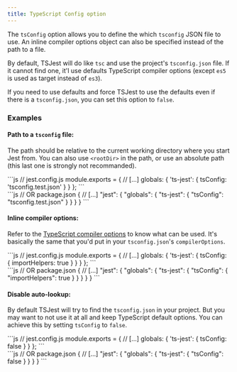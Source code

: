 ```yaml
---
title: TypeScript Config option
---
```


The `tsConfig` option allows you to define the which `tsconfig` JSON file to use. An inline compiler options object can also be specified instead of the path to a file.

By default, TSJest will do like `tsc` and use the project's `tsconfig.json` file. If it cannot find one, it'l use defaults TypeScript compiler options (except `es5` is used as target instead of `es3`).

If you need to use defaults and force TSJest to use the defaults even if there is a `tsconfig.json`, you can set this option to `false`.

### Examples

#### Path to a `tsconfig` file:

The path should be relative to the current working directory where you start Jest from. You can also use `<rootDir>` in the path, or use an absolute path (this last one is strongly not recommanded).

<div class="row"><div class="col-md-6" markdown="block">
```js
// jest.config.js
module.exports = {
  // [...]
  globals: {
    'ts-jest': {
      tsConfig: 'tsconfig.test.json'
    }
  }
};
```
</div><div class="col-md-6" markdown="block">
```js
// OR package.json
{
  // [...]
  "jest": {
    "globals": {
      "ts-jest": {
        "tsConfig": "tsconfig.test.json"
      }
    }
  }
}
```
</div></div>

#### Inline compiler options:

Refer to the [TypeScript compiler options](https://www.typescriptlang.org/docs/handbook/compiler-options.html) to know what can be used. It's basically the same that you'd put in your `tsconfig.json`'s `compilerOptions`.

<div class="row"><div class="col-md-6" markdown="block">
```js
// jest.config.js
module.exports = {
  // [...]
  globals: {
    'ts-jest': {
      tsConfig: {
        importHelpers: true
      }
    }
  }
};
```
</div><div class="col-md-6" markdown="block">
```js
// OR package.json
{
  // [...]
  "jest": {
    "globals": {
      "ts-jest": {
        "tsConfig": {
          "importHelpers": true
        }
      }
    }
  }
}
```
</div></div>

#### Disable auto-lookup:

By default TSJest will try to find the `tsconfig.json` in your project. But you may want to not use it at all and keep TypeScript default options. You can achieve this by setting `tsConfig` to `false`.

<div class="row"><div class="col-md-6" markdown="block">
```js
// jest.config.js
module.exports = {
  // [...]
  globals: {
    'ts-jest': {
      tsConfig: false
    }
  }
};
```
</div><div class="col-md-6" markdown="block">
```js
// OR package.json
{
  // [...]
  "jest": {
    "globals": {
      "ts-jest": {
        "tsConfig": false
      }
    }
  }
}
```
</div></div>

